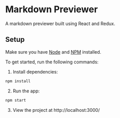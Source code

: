 # Markdown Previewer
A markdown previewer built using React and Redux.

## Setup
Make sure you have [Node](https://nodejs.org/en/) and [NPM](https://www.npmjs.com/) installed.

To get started, run the following commands:

1. Install dependencies:
```sh
npm install
```
2. Run the app:
```sh
npm start
```
3. View the project at http://localhost:3000/
